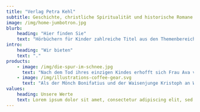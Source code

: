 ```yaml
---
title: "Verlag Petra Kehl"
subtitle: Geschichte, christliche Spiritualität und historische Romane
image: /img/home-jumbotron.jpg
blurb:
    heading: "Hier finden Sie"
    text: "Hörbüchern für Kinder zahlreiche Titel aus den Themenbereichen Geschichte und christliche Spiritualität sowie historische Romane."
intro:
    heading: "Wir bieten"
    text: "."
products:
    - image: /img/die-spur-im-schnee.jpg
      text: "Nach dem Tod ihres einzigen Kindes erhofft sich Frau Ava von Gott Trost. Da bringt am Weihnachtstag des Jahres 935 Graf Ulf seiner Frau eine besondere Jagdbeute mit: einen 14-jährigen Jungen, den er halb erfroren und völlig erschöpft im Dickicht gefunden hat. Es ist der junge Adlige Otto, der in Diensten des böhmischen Herzogs Wenzel gestanden und dessen besonderes Vertrauen besessen hat. Was er von seinem verstorbenen Herrn zu erzählen hat, wird das Leben des Grafen und seiner Frau verändern …"
    - image: /img/illustrations-coffee-gear.svg
      text: "Als der Mönch Bonifatius und der Waisenjunge Kristoph an Weihnachten durch den Wald wandern, treffen sie auf eine Gruppe Männer, die eine Eiche verehren. Doch Bonifatius will ihnen beweisen, dass die heilige Eiche keinerlei Macht besitzt. Entschlossen hebt er die Axt seines kleinen Gefährten, um den Baum zu fällen … Und entdeckt eine wunderbare Tanne."
values:
    heading: Unsere Werte
    text: Lorem ipsum dolor sit amet, consectetur adipiscing elit, sed do eiusmod tempor incididunt ut labore et dolore magna aliqua. Ut enim ad minim veniam, quis nostrud exercitation ullamco laboris nisi ut aliquip ex ea commodo consequat.
---
```


